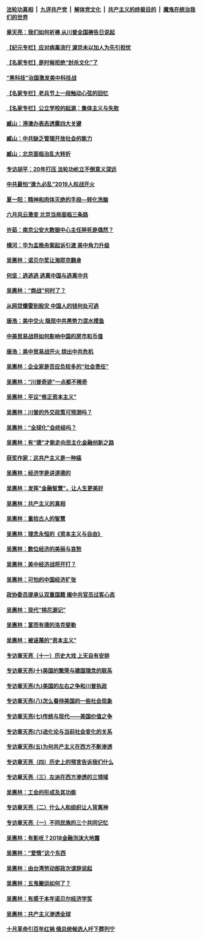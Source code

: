 

####  [法轮功真相](../../../../basic/blob/master/README.md?t=07101931) &nbsp;|&nbsp; [九评共产党](../../../../9ping.md/blob/master/README.md?t=07101931) &nbsp;|&nbsp; [解体党文化](../../../../jtdwh.md/blob/master/README.md?t=07101931)  &nbsp;|&nbsp; [共产主义的终极目的](../../../../gczydzjmd.md/blob/master/README.md?t=07101931) &nbsp;|&nbsp; [魔鬼在统治我们的世界](../../../../mgztzwmdsj.md/blob/master/README.md?t=07101931) 

#### [章天亮：我们如何祈祷 从川普全国祷告日说起](../pages/nsc423/n11944627.md?t=07101931) 

#### [【纪元专栏】应对病毒流行 渥京未以加人为先引担忧](../pages/nsc423/n11875714.md?t=07101931) 

#### [【名家专栏】是时候拒绝“封杀文化”了](../pages/nsc423/n11814093.md?t=07101931) 

#### [“黑科技”治国激发美中科技战](../pages/nsc423/n11638056.md?t=07101931) 

#### [【名家专栏】老兵节上一段触动心弦的回忆](../pages/nsc423/n11646016.md?t=07101931) 

#### [【名家专栏】公立学校的起源：集体主义与失败](../pages/nsc423/n11601833.md?t=07101931) 

#### [臧山：港澳办表态透露四大关键](../pages/nsc423/n11421628.md?t=07101931) 

#### [臧山：中共缺乏管理开放社会的能力](../pages/nsc423/n11407457.md?t=07101931) 

#### [臧山：北京面临治乱大转折](../pages/nsc423/n11406895.md?t=07101931) 

#### [专访胡平：20年打压 法轮功屹立不倒意义深远](../pages/nsc423/n11398800.md?t=07101931) 

#### [中共最怕“逢九必乱”2019人权战开火](../pages/nsc423/n11385248.md?t=07101931) 

#### [夏一阳：精神和肉体灭绝的手段—转化洗脑](../pages/nsc423/n11368250.md?t=07101931) 

#### [六月风云激变 北京当局面临三条路](../pages/nsc423/n11313668.md?t=07101931) 

#### [许茹：南京公安大数据中心主任猝死是偶然？](../pages/nsc423/n11064744.md?t=07101931) 

#### [横河：华为孟晚舟案起诉引渡 美中角力升级](../pages/nsc423/n11027230.md?t=07101931) 

#### [吴惠林：诺贝尔奖让海耶克翻身](../pages/nsc423/n10890049.md?t=07101931) 

#### [何坚：逃逃逃 逃离中国与逃离中共](../pages/nsc423/n10592891.md?t=07101931) 

#### [吴惠林：“商战”何时了？](../pages/nsc423/n10573558.md?t=07101931) 

#### [从网贷爆雷到股灾 中国人的钱何处可逃](../pages/nsc423/n10572800.md?t=07101931) 

#### [唐浩：美中交火 隐现中共黑势力混水摸鱼](../pages/nsc423/n10544040.md?t=07101931) 

#### [中美贸易战将如何影响中国的房市和币值](../pages/nsc423/n10543697.md?t=07101931) 

#### [唐浩：美中贸易战开火 烧出中共危机](../pages/nsc423/n10540126.md?t=07101931) 

#### [吴惠林：企业家是否应负较多的“社会责任”](../pages/nsc423/n10535022.md?t=07101931) 

#### [吴惠林：“川普奇迹”一点都不稀奇](../pages/nsc423/n10512808.md?t=07101931) 

#### [吴惠林：平议“修正资本主义”](../pages/nsc423/n10495724.md?t=07101931) 

#### [吴惠林：川普的外交政策可预测吗？](../pages/nsc423/n10462387.md?t=07101931) 

#### [吴惠林：“全球化”会终结吗？](../pages/nsc423/n10452838.md?t=07101931) 

#### [吴惠林：有“德”才能走向民主化金融创新之路](../pages/nsc423/n10432292.md?t=07101931) 

#### [获奖作家：这共产主义是一种癌](../pages/nsc423/n10431541.md?t=07101931) 

#### [吴惠林：经济学是讲道德的](../pages/nsc423/n10398014.md?t=07101931) 

#### [吴惠林：发挥“金融智慧”，让人生更美好](../pages/nsc423/n10375019.md?t=07101931) 

#### [吴惠林：共产主义的真相](../pages/nsc423/n10351394.md?t=07101931) 

#### [吴惠林：重拾古人的智慧](../pages/nsc423/n10337691.md?t=07101931) 

#### [吴惠林：理念永恒的《资本主义与自由》](../pages/nsc423/n10316274.md?t=07101931) 

#### [吴惠林：数位经济的美丽与哀愁](../pages/nsc423/n10292946.md?t=07101931) 

#### [吴惠林：美中经济战将开打？](../pages/nsc423/n10258825.md?t=07101931) 

#### [吴惠林：可怕的中国经济扩张](../pages/nsc423/n10219147.md?t=07101931) 

#### [政协委员提承认双重国籍 揭中共官员过客心态](../pages/nsc423/n10208809.md?t=07101931) 

#### [吴惠林：现代“桃花源记”](../pages/nsc423/n10185234.md?t=07101931) 

#### [吴惠林：富而有德的洛克斐勒](../pages/nsc423/n10142264.md?t=07101931) 

#### [吴惠林：被诬蔑的“资本主义”](../pages/nsc423/n10124816.md?t=07101931) 

#### [专访章天亮（十一）历史大戏 上天自有安排](../pages/nsc423/n10094905.md?t=07101931) 

#### [专访章天亮(十)美国的繁荣与建国理念的联系](../pages/nsc423/n10094899.md?t=07101931) 

#### [专访章天亮(九)美国的左右之争和川普执政](../pages/nsc423/n10094889.md?t=07101931) 

#### [专访章天亮(八)怎么看待美国的一些社会现象](../pages/nsc423/n10094857.md?t=07101931) 

#### [专访章天亮(七)传统与现代——美国价值之争](../pages/nsc423/n10093140.md?t=07101931) 

#### [专访章天亮(六)进化论与当前社会变化的关系](../pages/nsc423/n10092036.md?t=07101931) 

#### [专访章天亮(五)为何共产主义在西方不断渗透](../pages/nsc423/n10083620.md?t=07101931) 

#### [专访章天亮（四）历史上的预言告诉我们什么](../pages/nsc423/n10083606.md?t=07101931) 

#### [专访章天亮（三）左派在西方渗透的三领域](../pages/nsc423/n10081115.md?t=07101931) 

#### [吴惠林：工会的形成及其功能](../pages/nsc423/n10080633.md?t=07101931) 

#### [专访章天亮（二）什么人和组织让人背离神](../pages/nsc423/n10076637.md?t=07101931) 

#### [专访章天亮（一）不同民族的三个共同记忆](../pages/nsc423/n10074188.md?t=07101931) 

#### [吴惠林：有影呒？2018金融泡沫大地震](../pages/nsc423/n10040534.md?t=07101931) 

#### [吴惠林：“爱情”这个东西](../pages/nsc423/n10019423.md?t=07101931) 

#### [吴惠林：由台湾劳动部政次请辞说起](../pages/nsc423/n9979679.md?t=07101931) 

#### [吴惠林：五鬼搬运如何了？](../pages/nsc423/n9925338.md?t=07101931) 

#### [吴惠林：有感于本年诺贝尔经济学奖](../pages/nsc423/n9871883.md?t=07101931) 

#### [吴惠林：共产主义渗透全球](../pages/nsc423/n9812748.md?t=07101931) 

#### [十月革命引百年红祸 俄总统候选人吁下葬列宁](../pages/nsc423/n9810182.md?t=07101931) 

